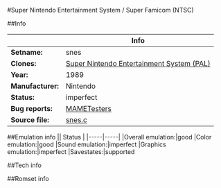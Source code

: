 #Super Nintendo Entertainment System / Super Famicom (NTSC)

##Info

||Info|
|-----|-----|
|**Setname:**|snes
|**Clones:**|[Super Nintendo Entertainment System (PAL)](snespal.md)
|**Year:**|1989
|**Manufacturer:**|Nintendo
|**Status:**|imperfect
|**Bug reports:**|[MAMETesters](http://mametesters.org/view_all_set.php?type=1&temporary=y&search=snes.c)
|**Source file:**|[snes.c](https://github.com/mamedev/mame/blob/master/src/mess/drivers/snes.c)

##Emulation info
|| Status |
|-----|-----|
|Overall emulation:|good
|Color emulation:|good
|Sound emulation:|imperfect
|Graphics emulation:|imperfect
|Savestates:|supported

##Tech info

##Romset info

<!--- START OF EDITED COMMENT DO NOT TOUCH TEXT ABOVE-->
